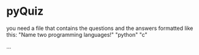 # pyQuiz

you need a file that contains the questions and the answers formatted like this:
<quizblock>
<question>"Name two programming languages!"</question>
<answer>"python"</answer>
<answer>"c"</answer>
</quizblock>

<quizblock>
<question> ...
